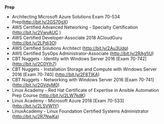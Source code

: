 **Prep**
   - Architecting Microsoft Azure Solutions Exam 70-534 Prep(http://bit.ly/2GS70gX)
   - AWS Certified Advanced Networking - Specialty Certification  (http://bit.ly/2VwyAUC ) 
   - AWS Certified Developer-Associate 2018 ACloudGuru (http://bit.ly/2LPdj3O)
   - AWS Certified Solutions Architect (http://bit.ly/2Au3Udq)
   - AWS Certified SysOps Administrator-Associate  (http://bit.ly/2RAg1iU)
   - CBT Nuggets - Identity with Windows Server 2016 [Exam 70-742]  (http://bit.ly/2C0YIh7)
   - CBT Nuggets - Installation Storage and Compute with Windows Server 2016 [Exam 70-740]  (http://bit.ly/2F8TIKA)
   - CBT Nuggets - Networking with Windows Server 2016 [Exam 70-741]  (http://bit.ly/2GVdyM0)
   - Linux Academy - Red Hat Certificate of Expertise in Ansible Automation Prep Course  (http://bit.ly/2LW7kdK)
   - Linux Academy - Microsoft Azure 2018 [Exam 70-533]  (http://bit.ly/2LSVW1Y)
   - LinuxAcademy - Linux Foundation Certified Systems Administrator  (http://bit.ly/2R7NwKa)